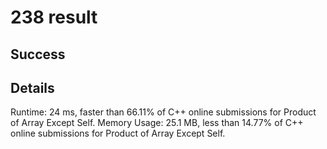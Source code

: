 # 238 result

## Success

## Details

Runtime: 24 ms, faster than 66.11% of C++ online submissions for Product of Array Except Self.
Memory Usage: 25.1 MB, less than 14.77% of C++ online submissions for Product of Array Except Self.
